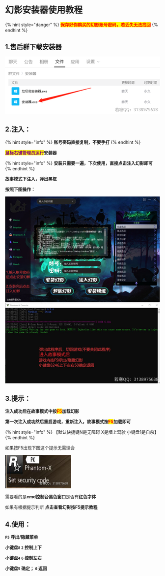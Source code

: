 # 幻影安装器使用教程

{% hint style="danger" %}
<mark style="color:red;">**保存好你购买的幻影账号密码，若丢失无法找回**</mark>
{% endhint %}

## **1.售后群下载安装器**

![](<../../.gitbook/assets/image (22) (1).png>)

## **2.注入：**

{% hint style="info" %}
**账号密码直接复制，不要手打**
{% endhint %}

<mark style="color:purple;">**鼠标右键管理员运行**</mark>**安装器**

{% hint style="info" %}
**安装只需要一遍，下次使用，直接点击注入幻影即可**
{% endhint %}

**故事模式下注入，弹出黑框**

**按照下图操作：**

![](<../../.gitbook/assets/image (61).png>)

## **3.提示：**

**注入成功后在故事模式中按**<mark style="color:red;">**F5**</mark>**加载幻影**

**第一次注入成功然后重启游戏，重新注入，故事模式按**<mark style="color:red;">**F5**</mark>**加载即可**

{% hint style="info" %}
【默认快捷键N是无障碍 X是墙上驾驶 小键盘1是自杀】
{% endhint %}

如果按F5出现下图这个提示无需理会

![](<../../.gitbook/assets/image (51) (2).png>)

需要看的是**cmd控制台黑色窗口**是否有**红色字体**

如果有根据提示判断 **点击查看幻影按F5提示教程**

## **4.使用：**

**`F5` 呼出/隐藏菜单**

**小键盘`8`  `2` 控制上下**

**小键盘`4`  `6` 控制左右**

**小键盘`5` 确定； `0` 返回**
